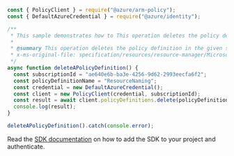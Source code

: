 ```javascript
const { PolicyClient } = require("@azure/arm-policy");
const { DefaultAzureCredential } = require("@azure/identity");

/**
 * This sample demonstrates how to This operation deletes the policy definition in the given subscription with the given name.
 *
 * @summary This operation deletes the policy definition in the given subscription with the given name.
 * x-ms-original-file: specification/resources/resource-manager/Microsoft.Authorization/stable/2021-06-01/examples/deletePolicyDefinition.json
 */
async function deleteAPolicyDefinition() {
  const subscriptionId = "ae640e6b-ba3e-4256-9d62-2993eecfa6f2";
  const policyDefinitionName = "ResourceNaming";
  const credential = new DefaultAzureCredential();
  const client = new PolicyClient(credential, subscriptionId);
  const result = await client.policyDefinitions.delete(policyDefinitionName);
  console.log(result);
}

deleteAPolicyDefinition().catch(console.error);
```

Read the [SDK documentation](https://github.com/Azure/azure-sdk-for-js/blob/%40azure%2Farm-policy_5.0.1/sdk/policy/arm-policy/README.md) on how to add the SDK to your project and authenticate.
